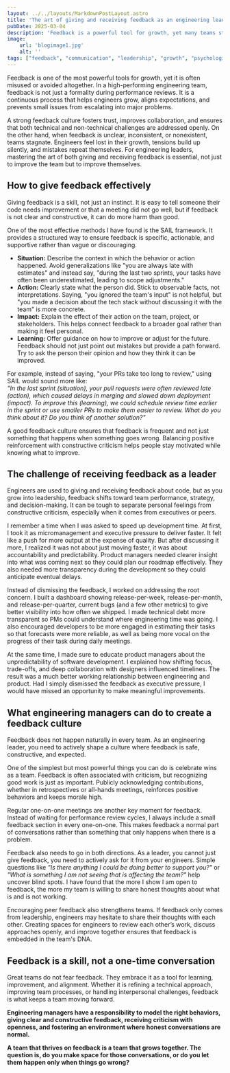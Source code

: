 ```yaml
---
layout: ../../layouts/MarkdownPostLayout.astro
title: 'The art of giving and receiving feedback as an engineering leader'
pubDate: 2025-03-04
description: 'Feedback is a powerful tool for growth, yet many teams struggle with it. A strong feedback culture fosters trust, improves collaboration, and helps engineers and leaders refine their skills while preventing small issues from escalating.'
image:
    url: 'blogimage1.jpg'
    alt: ''
tags: ["feedback", "communication", "leadership", "growth", "psychological-safety", "mentorship", "collaboration", "accountability", "performance", "coaching", "trust", "conflict-resolution", "self-improvement", "team-culture", "learning"]
---
```


Feedback is one of the most powerful tools for growth, yet it is often misused or avoided altogether. In a high-performing engineering team, feedback is not just a formality during performance reviews. It is a continuous process that helps engineers grow, aligns expectations, and prevents small issues from escalating into major problems.

A strong feedback culture fosters trust, improves collaboration, and ensures that both technical and non-technical challenges are addressed openly. On the other hand, when feedback is unclear, inconsistent, or nonexistent, teams stagnate. Engineers feel lost in their growth, tensions build up silently, and mistakes repeat themselves. For engineering leaders, mastering the art of both giving and receiving feedback is essential, not just to improve the team but to improve themselves.

## How to give feedback effectively

Giving feedback is a skill, not just an instinct. It is easy to tell someone their code needs improvement or that a meeting did not go well, but if feedback is not clear and constructive, it can do more harm than good.

One of the most effective methods I have found is the SAIL framework. It provides a structured way to ensure feedback is specific, actionable, and supportive rather than vague or discouraging.

- **Situation:** Describe the context in which the behavior or action happened. Avoid generalizations like "you are always late with estimates" and instead say, "during the last two sprints, your tasks have often been underestimated, leading to scope adjustments."
- **Action:** Clearly state what the person did. Stick to observable facts, not interpretations. Saying, "you ignored the team's input" is not helpful, but "you made a decision about the tech stack without discussing it with the team" is more concrete.
- **Impact:** Explain the effect of their action on the team, project, or stakeholders. This helps connect feedback to a broader goal rather than making it feel personal.
- **Learning:** Offer guidance on how to improve or adjust for the future. Feedback should not just point out mistakes but provide a path forward. Try to ask the person their opinion and how they think it can be improved.

For example, instead of saying, "your PRs take too long to review," using SAIL would sound more like:  
*"In the last sprint (situation), your pull requests were often reviewed late (action), which caused delays in merging and slowed down deployment (impact). To improve this (learning), we could schedule review time earlier in the sprint or use smaller PRs to make them easier to review. What do you think about it? Do you think of another solution?"*

A good feedback culture ensures that feedback is frequent and not just something that happens when something goes wrong. Balancing positive reinforcement with constructive criticism helps people stay motivated while knowing what to improve.

## The challenge of receiving feedback as a leader

Engineers are used to giving and receiving feedback about code, but as you grow into leadership, feedback shifts toward team performance, strategy, and decision-making. It can be tough to separate personal feelings from constructive criticism, especially when it comes from executives or peers.

I remember a time when I was asked to speed up development time. At first, I took it as micromanagement and executive pressure to deliver faster. It felt like a push for more output at the expense of quality. But after discussing it more, I realized it was not about just moving faster, it was about accountability and predictability. Product managers needed clearer insight into what was coming next so they could plan our roadmap effectively. They also needed more transparency during the development so they could anticipate eventual delays.

Instead of dismissing the feedback, I worked on addressing the root concern. I built a dashboard showing release-per-week, release-per-month, and release-per-quarter, current bugs (and a few other metrics) to give better visibility into how often we shipped. I made technical debt more transparent so PMs could understand where engineering time was going. I also encouraged developers to be more engaged in estimating their tasks so that forecasts were more reliable, as well as being more vocal on the progress of their task during daily meetings.

At the same time, I made sure to educate product managers about the unpredictability of software development. I explained how shifting focus, trade-offs, and deep collaboration with designers influenced timelines. The result was a much better working relationship between engineering and product. Had I simply dismissed the feedback as executive pressure, I would have missed an opportunity to make meaningful improvements.

## What engineering managers can do to create a feedback culture

Feedback does not happen naturally in every team. As an engineering leader, you need to actively shape a culture where feedback is safe, constructive, and expected.

One of the simplest but most powerful things you can do is celebrate wins as a team. Feedback is often associated with criticism, but recognizing good work is just as important. Publicly acknowledging contributions, whether in retrospectives or all-hands meetings, reinforces positive behaviors and keeps morale high.

Regular one-on-one meetings are another key moment for feedback. Instead of waiting for performance review cycles, I always include a small feedback section in every one-on-one. This makes feedback a normal part of conversations rather than something that only happens when there is a problem.

Feedback also needs to go in both directions. As a leader, you cannot just give feedback, you need to actively ask for it from your engineers. Simple questions like *"Is there anything I could be doing better to support you?"* or *"What is something I am not seeing that is affecting the team?"* help uncover blind spots. I have found that the more I show I am open to feedback, the more my team is willing to share honest thoughts about what is and is not working.

Encouraging peer feedback also strengthens teams. If feedback only comes from leadership, engineers may hesitate to share their thoughts with each other. Creating spaces for engineers to review each other’s work, discuss approaches openly, and improve together ensures that feedback is embedded in the team's DNA.

## Feedback is a skill, not a one-time conversation

Great teams do not fear feedback. They embrace it as a tool for learning, improvement, and alignment. Whether it is refining a technical approach, improving team processes, or handling interpersonal challenges, feedback is what keeps a team moving forward.

**Engineering managers have a responsibility to model the right behaviors, giving clear and constructive feedback, receiving criticism with openness, and fostering an environment where honest conversations are normal.**

**A team that thrives on feedback is a team that grows together. The question is, do you make space for those conversations, or do you let them happen only when things go wrong?**
